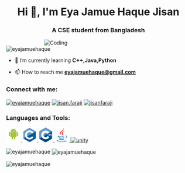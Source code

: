 <h1 align="center">Hi 👋, I'm Eya Jamue Haque Jisan</h1>
<h3 align="center">A CSE student from Bangladesh</h3>

<img align="right" alt="Coding" width="400" src="https://blogger.googleusercontent.com/img/b/R29vZ2xl/AVvXsEgzjMlDDZWlvw2UpbGUeyD3qE5mP_7KW6ATd1D-IvIQC0VTLvT8Aq22GZLRBon7et3qs9zgZaWGp1ufKi4bFiplst0YYhrhRG2A3PErB1lFDvG6UGCnINMqP8hE6hmxmLaZmT9nSznudXGdNRvIizrGSnQtDbEveLQ8x90_SUePCFKM4sz3bnHCsap4L0j2/s1920/eyajamuehaque.gif">

<p align="left"> <img src="https://komarev.com/ghpvc/?username=eyajamuehaque&label=Profile%20views&color=0e75b6&style=flat" alt="eyajamuehaque" /> </p>

- 🌱 I’m currently learning **C++,Java,Python**

- 📫 How to reach me **eyajamuehaque@gmail.com**

<h3 align="left">Connect with me:</h3>
<p align="left">
<a href="https://linkedin.com/in/eyajamuehaque" target="blank"><img align="center" src="https://raw.githubusercontent.com/rahuldkjain/github-profile-readme-generator/master/src/images/icons/Social/linked-in-alt.svg" alt="eyajamuehaque" height="30" width="40" /></a>
<a href="https://fb.com/jisan.faraji" target="blank"><img align="center" src="https://raw.githubusercontent.com/rahuldkjain/github-profile-readme-generator/master/src/images/icons/Social/facebook.svg" alt="jisan.faraji" height="30" width="40" /></a>
<a href="https://codeforces.com/profile/jisanfaraji" target="blank"><img align="center" src="https://raw.githubusercontent.com/rahuldkjain/github-profile-readme-generator/master/src/images/icons/Social/codeforces.svg" alt="jisanfaraji" height="30" width="40" /></a>
</p>

<h3 align="left">Languages and Tools:</h3>
<p align="left"> <a href="https://developer.android.com" target="_blank" rel="noreferrer"> <img src="https://raw.githubusercontent.com/devicons/devicon/master/icons/android/android-original-wordmark.svg" alt="android" width="40" height="40"/> </a> <a href="https://www.cprogramming.com/" target="_blank" rel="noreferrer"> <img src="https://raw.githubusercontent.com/devicons/devicon/master/icons/c/c-original.svg" alt="c" width="40" height="40"/> </a> <a href="https://www.w3schools.com/cpp/" target="_blank" rel="noreferrer"> <img src="https://raw.githubusercontent.com/devicons/devicon/master/icons/cplusplus/cplusplus-original.svg" alt="cplusplus" width="40" height="40"/> </a> <a href="https://www.java.com" target="_blank" rel="noreferrer"> <img src="https://raw.githubusercontent.com/devicons/devicon/master/icons/java/java-original.svg" alt="java" width="40" height="40"/> </a> <a href="https://unity.com/" target="_blank" rel="noreferrer"> <img src="https://www.vectorlogo.zone/logos/unity3d/unity3d-icon.svg" alt="unity" width="40" height="40"/> </a> </p>

<p><img align="left" src="https://github-readme-stats.vercel.app/api/top-langs?username=eyajamuehaque&show_icons=true&locale=en&layout=compact" alt="eyajamuehaque" /></p>

<p>&nbsp;<img align="center" src="https://github-readme-stats.vercel.app/api?username=eyajamuehaque&show_icons=true&locale=en" alt="eyajamuehaque" /></p>

<p><img align="center" src="https://github-readme-streak-stats.herokuapp.com/?user=eyajamuehaque&" alt="eyajamuehaque" /></p>
